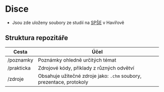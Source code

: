 # Disce

- Jsou zde uloženy soubory ze studií na [SPŠE](https://www.spsehavirov.cz) v Havířově

## Struktura repozitáře

|Cesta|Účel|
|-----|----|
|/poznamky|Poznámky ohledně určitých témat|
|/prakticka|Zdrojové kódy, přiklady z různých odvětví|
|/zdroje|Obsahuje užitečné zdroje jako: `.chm` soubory, prezentace, protokoly|